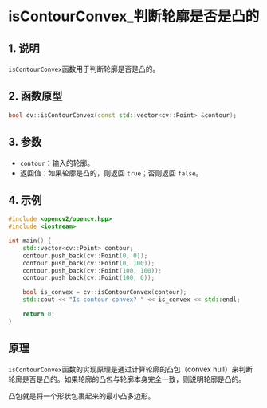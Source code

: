 # isContourConvex_判断轮廓是否是凸的

## 1. 说明

`isContourConvex`函数用于判断轮廓是否是凸的。

## 2. 函数原型

```cpp
bool cv::isContourConvex(const std::vector<cv::Point> &contour);
```

## 3. 参数

* `contour`：输入的轮廓。
* 返回值：如果轮廓是凸的，则返回 `true`；否则返回 `false`。

## 4. 示例

```cpp
#include <opencv2/opencv.hpp>
#include <iostream>

int main() {
    std::vector<cv::Point> contour;
    contour.push_back(cv::Point(0, 0));
    contour.push_back(cv::Point(0, 100));
    contour.push_back(cv::Point(100, 100));
    contour.push_back(cv::Point(100, 0));

    bool is_convex = cv::isContourConvex(contour);
    std::cout << "Is contour convex? " << is_convex << std::endl;

    return 0;
}
```

## 原理

`isContourConvex`函数的实现原理是通过计算轮廓的凸包（convex hull）来判断轮廓是否是凸的。如果轮廓的凸包与轮廓本身完全一致，则说明轮廓是凸的。

凸包就是将一个形状包裹起来的最小凸多边形。
